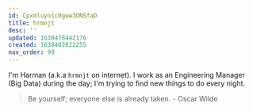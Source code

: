 ```yaml
---
id: Cpxmluyo1c0gww3ONSfaD
title: hrmnjt
desc: ''
updated: 1638478442176
created: 1638402822255
nav_order: 99
---
```


I'm Harman (a.k.a `hrmnjt` on internet). I work as an Engineering Manager (Big Data) during the day; I'm trying to find new things to do every night.

> Be yourself; everyone else is already taken. - Oscar Wilde
